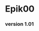 # Epik00
### version 1.01

<!--
**Epik00/Epik00** is a ✨ _special_ ✨ repository because its `README.md` (this file) appears on your GitHub profile.
-->

